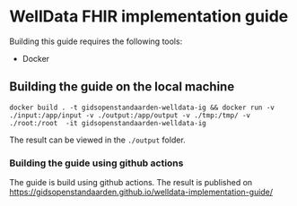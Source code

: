 # WellData FHIR implementation guide

Building this guide requires the following tools:
* Docker

## Building the guide on the local machine
```shell
docker build . -t gidsopenstandaarden-welldata-ig && docker run -v ./input:/app/input -v ./output:/app/output -v ./tmp:/tmp/ -v ./root:/root  -it gidsopenstandaarden-welldata-ig
```

The result can be viewed in the `./output` folder.

### Building the guide using github actions
The guide is build using github actions. The result is published on https://gidsopenstandaarden.github.io/welldata-implementation-guide/
